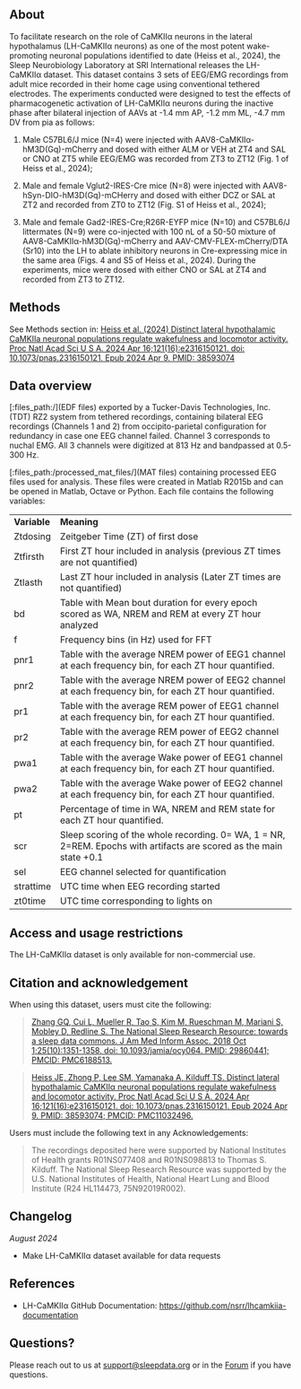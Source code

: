## About

To facilitate research on the role of CaMKIIα neurons in the lateral hypothalamus (LH-CaMKIIα neurons) as one of the most potent wake-promoting neuronal populations identified to date (Heiss et al., 2024), the Sleep Neurobiology Laboratory at SRI International releases the LH-CaMKIIα dataset. This dataset contains 3 sets of EEG/EMG recordings from adult mice recorded in their home cage using conventional tethered electrodes. The experiments conducted were designed to test the effects of pharmacogenetic activation of LH-CaMKIIα neurons during the inactive phase after bilateral injection of AAVs at -1.4 mm AP, -1.2 mm ML, -4.7 mm DV from pia as follows:

1. Male C57BL6/J mice (N=4) were injected with AAV8-CaMKIIα-hM3D(Gq)-mCherry and dosed with either ALM or VEH at ZT4 and SAL or CNO at ZT5 while EEG/EMG was recorded from ZT3 to ZT12 (Fig. 1 of Heiss et al., 2024);

2. Male and female Vglut2-IRES-Cre mice (N=8) were injected with AAV8-hSyn-DIO-hM3D(Gq)-mCHerry and dosed with either DCZ or SAL at ZT2 and recorded from ZT0 to ZT12 (Fig. S1 of Heiss et al., 2024); 

3. Male and female Gad2-IRES-Cre;R26R-EYFP mice (N=10) and C57BL6/J littermates (N=9) were co-injected with 100 nL of a 50-50 mixture of AAV8-CaMKIIα-hM3D(Gq)-mCherry and AAV-CMV-FLEX-mCherry/DTA (Sr10) into the LH to ablate inhibitory neurons in Cre-expressing mice in the same area (Figs. 4 and S5 of Heiss et al., 2024). During the experiments, mice were dosed with either CNO or SAL at ZT4 and recorded from ZT3 to ZT12.  

## Methods

See Methods section in: [Heiss et al. (2024) Distinct lateral hypothalamic CaMKIIa neuronal populations regulate wakefulness and locomotor activity.  Proc Natl Acad Sci U S A. 2024 Apr 16;121(16):e2316150121. doi: 10.1073/pnas.2316150121. Epub 2024 Apr 9. PMID: 38593074](https://pubmed.ncbi.nlm.nih.gov/38593074/)

## Data overview

[:files_path:/](EDF files) exported by a Tucker-Davis Technologies, Inc. (TDT) RZ2 system from tethered recordings, containing bilateral EEG recordings (Channels 1 and 2) from occipito-parietal configuration for redundancy in case one EEG channel failed. Channel 3 corresponds to nuchal EMG. All 3 channels were digitized at 813 Hz and bandpassed at 0.5-300 Hz.

[:files_path:/processed_mat_files/](MAT files) containing processed EEG files used for analysis. These files were created in Matlab R2015b and can be opened in Matlab, Octave or Python. Each file contains the following variables:

<table>
<tr><td><b>Variable</b></td><td><b>Meaning</b></td></tr>
<tr><td>Ztdosing</td><td>Zeitgeber Time (ZT) of first dose</td></tr>
<tr><td>Ztfirsth</td><td>First ZT hour included in analysis (previous ZT times are not quantified)</td></tr>
<tr><td>Ztlasth</td><td>Last ZT hour included in analysis (Later ZT times are not quantified)</td></tr>
<tr><td>bd</td><td>Table with Mean bout duration for every epoch scored as WA, NREM and REM at every ZT hour analyzed</td></tr>
<tr><td>f</td><td>Frequency bins (in Hz) used for FFT</td></tr>
<tr><td>pnr1</td><td>Table with the average NREM power of EEG1 channel at each frequency bin, for each ZT hour quantified.</td></tr>
<tr><td>pnr2</td><td>Table with the average NREM power of EEG2 channel at each frequency bin, for each ZT hour quantified.</td></tr>
<tr><td>pr1</td><td>Table with the average REM power of EEG1 channel at each frequency bin, for each ZT hour quantified.</td></tr>
<tr><td>pr2</td><td>Table with the average REM power of EEG2 channel at each frequency bin, for each ZT hour quantified.</td></tr>
<tr><td>pwa1</td><td>Table with the average Wake power of EEG1 channel at each frequency bin, for each ZT hour quantified.</td></tr>
<tr><td>pwa2</td><td>Table with the average Wake power of EEG2 channel at each frequency bin, for each ZT hour quantified.</td></tr>
<tr><td>pt</td><td>Percentage of time in WA, NREM and REM state for each ZT hour quantified.</td></tr>
<tr><td>scr</td><td>Sleep scoring of the whole recording. 0= WA, 1 = NR, 2=REM. Epochs with artifacts are scored as the main state +0.1</td></tr>
<tr><td>sel</td><td>EEG channel selected for quantification</td></tr>
<tr><td>strattime</td><td>UTC time when EEG recording started</td></tr>
<tr><td>zt0time</td><td>UTC time corresponding to lights on</td></tr>
</table>

## Access and usage restrictions

The LH-CaMKIIα dataset is only available for non-commercial use.

## Citation and acknowledgement

When using this dataset, users must cite the following:

>[Zhang GQ, Cui L, Mueller R, Tao S, Kim M, Rueschman M, Mariani S, Mobley D, Redline S. The National Sleep Research Resource: towards a sleep data commons. J Am Med Inform Assoc. 2018 Oct 1;25(10):1351-1358. doi: 10.1093/jamia/ocy064. PMID: 29860441; PMCID: PMC6188513.](https://pubmed.ncbi.nlm.nih.gov/29860441/)

>[Heiss JE, Zhong P, Lee SM, Yamanaka A, Kilduff TS. Distinct lateral hypothalamic CaMKIIα neuronal populations regulate wakefulness and locomotor activity. Proc Natl Acad Sci U S A. 2024 Apr 16;121(16):e2316150121. doi: 10.1073/pnas.2316150121. Epub 2024 Apr 9. PMID: 38593074; PMCID: PMC11032496.](https://pubmed.ncbi.nlm.nih.gov/38593074/)

Users must include the following text in any Acknowledgements:

> The recordings deposited here were supported by National Institutes of Health grants R01NS077408 and R01NS098813 to Thomas S. Kilduff. The National Sleep Research Resource was supported by the U.S. National Institutes of Health, National Heart Lung and Blood Institute (R24 HL114473, 75N92019R002).

## Changelog

*August 2024*

- Make LH-CaMKIIα dataset available for data requests

## References

- LH-CaMKIIα GitHub Documentation: https://github.com/nsrr/lhcamkiia-documentation

## Questions?

Please reach out to us at support@sleepdata.org or in the [Forum](https://sleepdata.org/forum) if you have questions.
